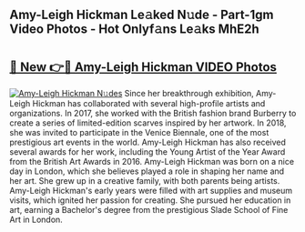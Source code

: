 ## Amy-Leigh Hickman Le𝚊ked N𝚞de - Part-1gm Video Photos - Hot Onlyf𝚊ns Le𝚊ks MhE2h

# <h2><a href="http://ab85670.deff.icu/?id=Amy-Leigh+Hickman">🔗 New 👉🔴 Amy-Leigh Hickman VIDEO Photos</a></h2>

[![Amy-Leigh Hickman N𝚞des](https://i.imgur.com/rIISA9y.gif)](http://ab85670.deff.icu/?id=Amy-Leigh+Hickman)
Since her breakthrough exhibition, Amy-Leigh Hickman has collaborated with several high-profile artists and organizations. In 2017, she worked with the British fashion brand Burberry to create a series of limited-edition scarves inspired by her artwork. In 2018, she was invited to participate in the Venice Biennale, one of the most prestigious art events in the world. Amy-Leigh Hickman has also received several awards for her work, including the Young Artist of the Year Award from the British Art Awards in 2016. Amy-Leigh Hickman was born on a nice day in London, which she believes played a role in shaping her name and her art. She grew up in a creative family, with both parents being artists. Amy-Leigh Hickman's early years were filled with art supplies and museum visits, which ignited her passion for creating. She pursued her education in art, earning a Bachelor's degree from the prestigious Slade School of Fine Art in London.
